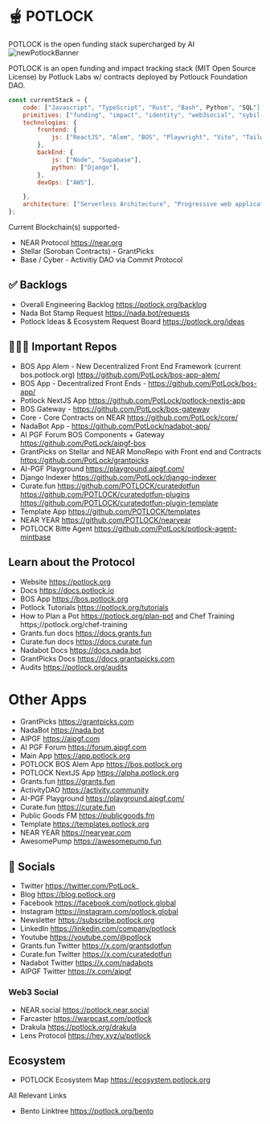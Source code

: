 # 🫕 POTLOCK
POTLOCK is the open funding stack supercharged by AI
![newPotlockBanner](https://github.com/user-attachments/assets/126c6dcf-82e1-40e2-a71d-e77f323b4944)

POTLOCK is an open funding and impact tracking stack (MIT Open Source License) by Potluck Labs w/ contracts deployed by Potlouck Foundation DAO. 

```javascript
const currentStack = {
    code: ["Javascript", "TypeScript", "Rust", "Bash", Python", "SQL"],
    primitives: ["funding", "impact", "identity", "web3social", "sybil-resistance", "grants", "content", "ai", "ai3", "news", "contests", "launchpads", "agents"],
    technologies: {
        frontend: {
            js: ["ReactJS", "Alem", "BOS", "Playwright", "Vite", "Tailwind", "Shadcdn"],
        },
        backEnd: {
            js: ["Node", "Supabase"],
            python: ["Django"],
        },
        devOps: ["AWS"],

    },
    architecture: ["Serverless Architecture", "Progressive web applications", "Single page applications"],
};
```

Current Blockchain(s) supported-
- NEAR Protocol https://near.org
- Stellar (Soroban Contracts) - GrantPicks
- Base / Cyber - Activitiy DAO via Commit Protocol



## ✅ Backlogs
- Overall Engineering Backlog https://potlock.org/backlog
- Nada Bot Stamp Request https://nada.bot/requests
- Potlock Ideas & Ecosystem Request Board https://potlock.org/ideas

## 👩🏽‍💻 Important Repos
- BOS App Alem - New Decentralized Front End Framework (current bos.potlock.org) https://github.com/PotLock/bos-app-alem/
- BOS App - Decentralized Front Ends - https://github.com/PotLock/bos-app/
- Potlock NextJS App https://github.com/PotLock/potlock-nextjs-app
- BOS Gateway - https://github.com/PotLock/bos-gateway
- Core - Core Contracts on NEAR https://github.com/PotLock/core/
- NadaBot App - https://github.com/PotLock/nadabot-app/
- AI PGF Forum BOS Components + Gateway https://github.com/PotLock/aipgf-bos
- GrantPicks on Stellar and NEAR MonoRepo with Front end and Contracts https://github.com/PotLock/grantpicks
- AI-PGF Playground https://playground.aipgf.com/
- Django Indexer https://github.com/PotLock/django-indexer
- Curate.fun https://github.com/POTLOCK/curatedotfun https://github.com/POTLOCK/curatedotfun-plugins https://github.com/POTLOCK/curatedotfun-plugin-template
- Template App https://github.com/POTLOCK/templates
- NEAR YEAR https://github.com/POTLOCK/nearyear
- POTLOCK Bitte Agent https://github.com/PotLock/potlock-agent-mintbase

## Learn about the Protocol
- Website https://potlock.org
- Docs https://docs.potlock.io
- BOS App https://bos.potlock.org
- Potlock Tutorials https://potlock.org/tutorials
- How to Plan a Pot https://potlock.org/plan-pot and Chef Training https;//potlock.org/chef-training
- Grants.fun docs https://docs.grants.fun
- Curate.fun docs https://docs.curate.fun
- Nadabot Docs https://docs.nada.bot
- GrantPicks Docs https://docs.grantspicks.com
- Audits https://potlock.org/audits


# Other Apps
- GrantPicks https://grantpicks.com
- NadaBot https://nada.bot
- AIPGF https://aipgf.com
- AI PGF Forum https://forum.aipgf.com
- Main App https://app.potlock.org
- POTLOCK BOS Alem App https://bos.potlock.org
- POTLOCK NextJS App https://alpha.potlock.org
- Grants.fun https://grants.fun
- ActivityDAO https://activity.community
- AI-PGF Playground https://playground.aipgf.com/
- Curate.fun https://curate.fun
- Public Goods FM https://publicgoods.fm
- Template https://templates.potlock.org
- NEAR YEAR https://nearyear.com
- AwesomePump https://awesomepump.fun

## 📲 Socials

- Twitter https://twitter.com/PotLock_
- Blog https://blog.potlock.org
- Facebook https://facebook.com/potlock.global
- Instagram https://instagram.com/potlock.global
- Newsletter https://subscribe.potlock.org
- LinkedIn https://linkedin.com/company/potlock
- Youtube https://youtube.com/@potlock
- Grants.fun Twitter https://x.com/grantsdotfun
- Curate.fun Twitter https://x.com/curatedotfun
- Nadabot Twitter https://x.com/nadabots
- AIPGF Twitter https://x.com/aipgf
### Web3 Social
- NEAR.social https://potlock.near.social
- Farcaster https://warpcast.com/potlock
- Drakula https://potlock.org/drakula
- Lens Protocol https://hey.xyz/u/potlock

## Ecosystem
- POTLOCK Ecosystem Map https://ecosystem.potlock.org

All Relevant Links
- Bento Linktree https://potlock.org/bento
